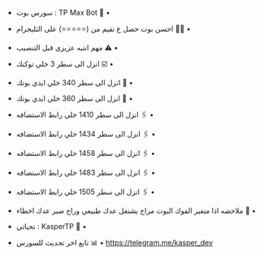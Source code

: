 - سورس بوت : TP Max Bot 🤖 •

- احسن بوت حصل ع تقيم من (⭐️⭐️⭐️⭐️⭐️)  على التليجرام 🌝🎩 •

- مهم انتبه عزيزي قبل التنصيب ⚠️ •

- انزل الى سطر 3 خلي توكنك ☑️ •

- انزل الى سطر 340 خلي ايدي بوتك 🤖 •

- انزل الى سطر 360 خلي ايدي بوتك 🤖 •

- انزل الى سطر 1410 خلي رابط الاستضافه 🖇 •

- انزل الى سطر 1434 خلي رابط الاستضافه 🖇 •

- انزل الى سطر 1458 خلي رابط الاستضافه 🖇 •

- انزل الى سطر 1483 خلي رابط الاستضافه 🖇 •

- انزل الى سطر 1505 خلي رابط الاستضافه 🖇 •

- ملاحضه اذا متغير الفوك البوت مراح يشتغل عدك طبيعي وراح صير عدك اخطاء 🎩 •

- تحياتي : KasperTP 👾 •
- تابع اخر تحديث للسورس 📊 •
https://telegram.me/kasper_dev
